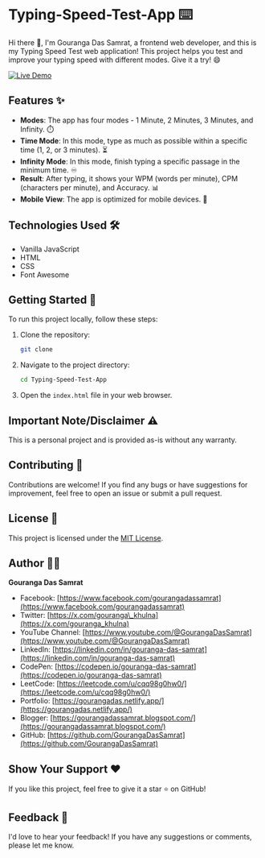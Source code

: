 # Typing-Speed-Test-App ⌨️

Hi there 👋, I'm Gouranga Das Samrat, a frontend web developer, and this is my Typing Speed Test web application! This project helps you test and improve your typing speed with different modes. Give it a try! 😄

[![Live Demo](https://img.shields.io/badge/Live%20Demo-Not%20Available-red)](https://your-live-demo-url-here.com)

## Features ✨

* **Modes**: The app has four modes - 1 Minute, 2 Minutes, 3 Minutes, and Infinity. ⏱️
* **Time Mode**: In this mode, type as much as possible within a specific time (1, 2, or 3 minutes). ⏳
* **Infinity Mode**: In this mode, finish typing a specific passage in the minimum time. ♾️
* **Result**: After typing, it shows your WPM (words per minute), CPM (characters per minute), and Accuracy. 📊
* **Mobile View**: The app is optimized for mobile devices. 📱

## Technologies Used 🛠️

* Vanilla JavaScript
* HTML
* CSS
* Font Awesome

## Getting Started 🚀

To run this project locally, follow these steps:

1.  Clone the repository:
    ```bash
    git clone 
    ```
2.  Navigate to the project directory:
    ```bash
    cd Typing-Speed-Test-App
    ```
3.  Open the `index.html` file in your web browser.

## Important Note/Disclaimer ⚠️

This is a personal project and is provided as-is without any warranty.

## Contributing 🤝

Contributions are welcome! If you find any bugs or have suggestions for improvement, feel free to open an issue or submit a pull request.

## License 📄

This project is licensed under the [MIT License](LICENSE).

## Author 🧑‍💻

**Gouranga Das Samrat**

* Facebook: [https://www.facebook.com/gourangadassamrat](https://www.facebook.com/gourangadassamrat)
* Twitter: [https://x.com/gouranga\_khulna](https://x.com/gouranga_khulna)
* YouTube Channel: [https://www.youtube.com/@GourangaDasSamrat](https://www.youtube.com/@GourangaDasSamrat)
* LinkedIn: [https://linkedin.com/in/gouranga-das-samrat](https://linkedin.com/in/gouranga-das-samrat)
* CodePen: [https://codepen.io/gouranga-das-samrat](https://codepen.io/gouranga-das-samrat)
* LeetCode: [https://leetcode.com/u/cqq98g0hw0/](https://leetcode.com/u/cqq98g0hw0/)
* Portfolio: [https://gourangadas.netlify.app/](https://gourangadas.netlify.app/)
* Blogger: [https://gourangadassamrat.blogspot.com/](https://gourangadassamrat.blogspot.com/)
* GitHub: [https://github.com/GourangaDasSamrat](https://github.com/GourangaDasSamrat)

## Show Your Support ❤️

If you like this project, feel free to give it a star ⭐ on GitHub!

## Feedback 💬

I'd love to hear your feedback! If you have any suggestions or comments, please let me know.
